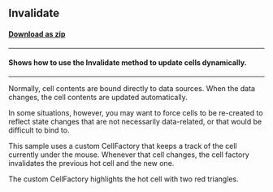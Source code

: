 ## Invalidate
#### [Download as zip](https://downgit.github.io/#/home?url=https://github.com/GrapeCity/ComponentOne-WPF-Samples/tree/master/\NET_4.5.2\C1.WPF.FlexGrid\VB\Invalidate)
____
#### Shows how to use the Invalidate method to update cells dynamically.
____
Normally, cell contents are bound directly to data sources. When the data 
changes, the cell contents are updated automatically.

In some situations, however, you may want to force cells to be re-created
to reflect state changes that are not necessarily data-related, or that
would be difficult to bind to.

This sample uses a custom CellFactory that keeps a track of the cell currently
under the mouse. Whenever that cell changes, the cell factory invalidates the
previous hot cell and the new one.

The custom CellFactory highlights the hot cell with two red triangles.

